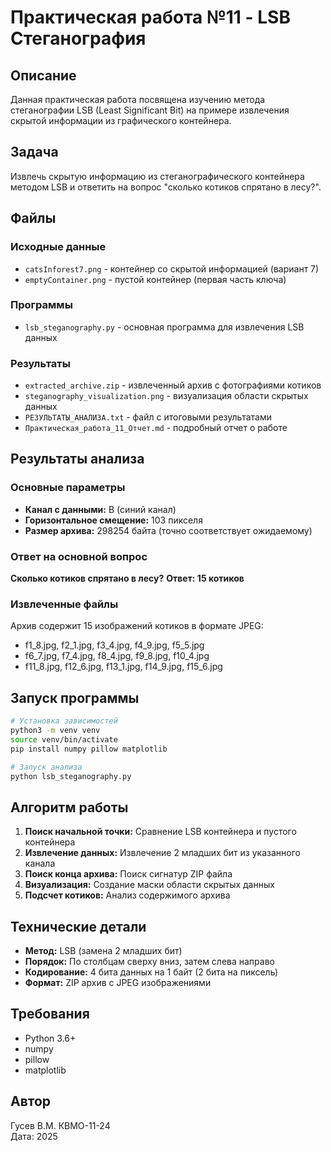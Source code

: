 # Практическая работа №11 - LSB Стеганография

## Описание

Данная практическая работа посвящена изучению метода стеганографии LSB (Least Significant Bit) на примере извлечения скрытой информации из графического контейнера.

## Задача

Извлечь скрытую информацию из стеганографического контейнера методом LSB и ответить на вопрос "сколько котиков спрятано в лесу?".

## Файлы

### Исходные данные
- `catsInforest7.png` - контейнер со скрытой информацией (вариант 7)
- `emptyContainer.png` - пустой контейнер (первая часть ключа)

### Программы
- `lsb_steganography.py` - основная программа для извлечения LSB данных

### Результаты
- `extracted_archive.zip` - извлеченный архив с фотографиями котиков
- `steganography_visualization.png` - визуализация области скрытых данных
- `РЕЗУЛЬТАТЫ_АНАЛИЗА.txt` - файл с итоговыми результатами
- `Практическая_работа_11_Отчет.md` - подробный отчет о работе

## Результаты анализа

### Основные параметры
- **Канал с данными:** B (синий канал)
- **Горизонтальное смещение:** 103 пикселя
- **Размер архива:** 298254 байта (точно соответствует ожидаемому)

### Ответ на основной вопрос
**Сколько котиков спрятано в лесу?**
**Ответ: 15 котиков**

### Извлеченные файлы
Архив содержит 15 изображений котиков в формате JPEG:
- f1_8.jpg, f2_1.jpg, f3_4.jpg, f4_9.jpg, f5_5.jpg
- f6_7.jpg, f7_4.jpg, f8_4.jpg, f9_8.jpg, f10_4.jpg
- f11_8.jpg, f12_6.jpg, f13_1.jpg, f14_9.jpg, f15_6.jpg

## Запуск программы

```bash
# Установка зависимостей
python3 -m venv venv
source venv/bin/activate
pip install numpy pillow matplotlib

# Запуск анализа
python lsb_steganography.py
```

## Алгоритм работы

1. **Поиск начальной точки:** Сравнение LSB контейнера и пустого контейнера
2. **Извлечение данных:** Извлечение 2 младших бит из указанного канала
3. **Поиск конца архива:** Поиск сигнатур ZIP файла
4. **Визуализация:** Создание маски области скрытых данных
5. **Подсчет котиков:** Анализ содержимого архива

## Технические детали

- **Метод:** LSB (замена 2 младших бит)
- **Порядок:** По столбцам сверху вниз, затем слева направо
- **Кодирование:** 4 бита данных на 1 байт (2 бита на пиксель)
- **Формат:** ZIP архив с JPEG изображениями

## Требования

- Python 3.6+
- numpy
- pillow
- matplotlib

## Автор

Гусев В.М. КВМО-11-24  
Дата: 2025
